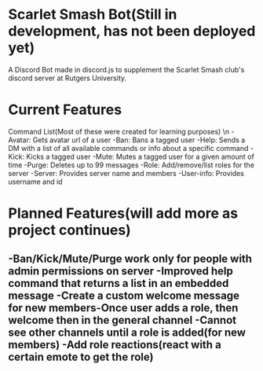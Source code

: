 # Scarlet Smash Bot(Still in development, has not been deployed yet)
A Discord Bot made in discord.js to supplement the Scarlet Smash club's discord server at Rutgers University.



# Current Features
Command List(Most of these were created for learning purposes) \n
-Avatar: Gets avatar url of a user
-Ban: Bans a tagged user
-Help: Sends a DM with a list of all available commands or info about a specific command
-Kick: Kicks a tagged user
-Mute: Mutes a tagged user for a given amount of time
-Purge: Deletes up to 99 messages
-Role: Add/remove/list roles for the server
-Server: Provides server name and members
-User-info: Provides username and id

# Planned Features(will add more as project continues)
-Ban/Kick/Mute/Purge work only for people with admin permissions on server
-Improved help command that returns a list in an embedded message
-Create a custom welcome message for new members-Once user adds a role, then welcome then in the general channel
-Cannot see other channels until a role is added(for new members)
-Add role reactions(react with a certain emote to get the role)
-


